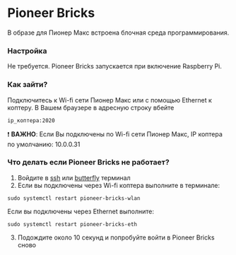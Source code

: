 # Pioneer Bricks
В образе для Пионер Макс встроена блочная среда программирования. 

### Настройка
Не требуется. Pioneer Bricks запускается при включение Raspberry Pi.

### Как зайти?
Подключитесь к Wi-fi сети Пионер Макс или с помощью Ethernet к коптеру. В Вашем браузере в адресную строку вбейте
```
ip_коптера:2020
```
:heavy_exclamation_mark: __ВАЖНО__: Если Вы подключены по Wi-fi сети Пионер Макс, IP коптера по умолчанию: 10.0.0.31

### Что делать если Pioneer Bricks не работает?
1. Войдите в [ssh](https://github.com/geoscan/geoscan_pioneer_max/blob/master/guides/ssh.md) или [butterfly](https://github.com/geoscan/geoscan_pioneer_max/blob/master/guides/web-ssh.md) терминал
2. Если вы подключены через Wi-fi коптера выполните в терминале:
```
sudo systemctl restart pioneer-bricks-wlan
```
Если вы подключены через Ethernet выполните:
```
sudo systemctl restart pioneer-bricks-eth
```
3. Подождите около 10 секунд и попробуйте войти в Pioneer Bricks сново
